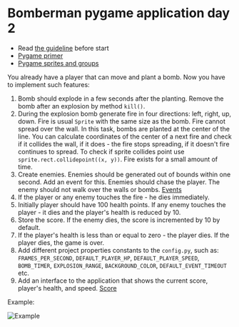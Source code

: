 # Bomberman pygame application day 2

- Read [the guideline](https://github.com/mate-academy/py-task-guideline/blob/main/README.md) before start
- [Pygame primer](https://realpython.com/pygame-a-primer/#sprite-groups)
- [Pygame sprites and groups](https://kidscancode.org/blog/2016/08/pygame_1-2_working-with-sprites/)

You already have a player that can move and plant a bomb.
Now you have to implement such features:
1. Bomb should explode in a few seconds after the planting.
Remove the bomb after an explosion by method `kill()`.
2. During the explosion bomb generate fire in four 
directions: left, right, up, down. Fire is usual `Sprite` with the
same size as the bomb. Fire cannot spread over the wall. In this task,
bombs are planted at the center of the line. You can
calculate coordinates of the center of a next fire and
check if it collides the wall, if it does - 
the fire stops spreading, if it
doesn't fire continues to spread. To check if sprite collides point
use `sprite.rect.collidepoint((x, y))`.
Fire exists for a small amount of time.
3. Create enemies. Enemies should be generated out of bounds within one second. 
Add an event for this. Enemies should chase the player. 
The enemy should not walk over the walls or bombs. [Events](https://realpython.com/pygame-a-primer/#custom-events)
4. If the player or any enemy touches the fire - he dies 
immediately.
5. Initially player should have 100 health points. If any
enemy touches the player - it dies and the player's health is
reduced by 10. 
6. Store the score. If the enemy dies, the score is incremented by 10 by default. 
7. If the player's health is less than or equal to zero - the player 
dies. If the player dies, the game is over.
8. Add different project properties constants to the `config.py`, such as:
`FRAMES_PER_SECOND`, `DEFAULT_PLAYER_HP`, `DEFAULT_PLAYER_SPEED`, 
`BOMB_TIMER`, `EXPLOSION_RANGE`, `BACKGROUND_COLOR`, `DEFAULT_EVENT_TIMEOUT`
etc.
9. Add an interface to the application that shows the current score, 
player's health, and speed. [Score](https://www.techwithtim.net/tutorials/game-development-with-python/pygame-tutorial/scoring-health-bars/)

Example:

![Example](https://user-images.githubusercontent.com/80070761/154238655-75a3d90e-a298-4408-a01a-0d604890334a.gif)